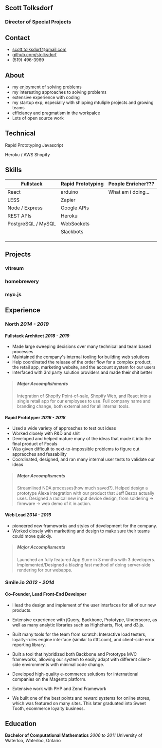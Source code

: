 <section class='intro'>

# Scott Tolksdorf
### Director of Special Projects


</section>



<section class='contact'>

## Contact

- [scott.tolksdorf@gmail.com](mailto:scott.tolksdorf@gmail.com)
- [github.com/stolksdorf](https://github.com/stolksdorf)
- (519) 496-3969

</section>


<section class='about'>

## About

- my enjoyment of solving problems
- my interesting approaches to solving problems
- extensive experience with coding
- my startup exp, especially with shipping mtuliple projects and growing teams
- efficiancy and pragmatism in the workpalce
- Lots of open source work

</section>


<section class='technical'>

## Technical

Rapid Prototyping
Javascript

Heroku / AWS
Shopify

</section>


<section class='skills'>

## Skills

| Fullstack          | Rapid Prototyping | People Enricher??? |
| ------------------ | ----------------- | --------------- |
| React              | arduino           |  What am i doing...               |
| LESS               | Zapier            |                 |
| Node / Express     | Google APIs       |                 |
| REST APIs          | Heroku            |                 |
| PostgreSQL / MySQL | WebSockets        |                 |
|                    | Slackbots         |                 |
|                    |                   |                 |
|                    |                   |                 |
|                    |                   |                 |

</section>



<section class='projects'>

## Projects

### vitreum

### homebrewery

### myo.js

</section>



<section class='experience'>

## Experience


### North _2014 - 2019_


#### Fullstack Architect _2018 - 2019_
- Made large sweeping decisions over many technical and team based processes
- Maintained the company's internal tooling for building web solutions
- Help coordinated the release of the order flow for a complex product, the retail app, marketing website, and the account system for our users
- Interfaced with 3rd party solution providers and made their shit better

> ##### Major Accomplishments
> Integration of Shopify Point-of-sale, Shopify Web, and React into a single retail app for our employees to use.
> Full company name and branding change, both external and for all internal tools.




#### Rapid Prototyper _2016 - 2018_
- Used a wide variety of approaches to test out ideas
- Worked closely with R&D and shit
- Developed and helped mature many of the ideas that made it into the final product of Focals
- Was given difficult to next-to-impossible problems to figure out appraoches and feasability
- Coordinated, designed, and ran many internal user tests to validate our ideas

> ##### Major Accomplisments
> Streamlined NDA processes(how much saved?).
> Helped design a prototype Alexa integration with our product that Jeff Bezos actually uses.
> Designed a radical new input device design, from soldering -> firmware -> web demo of it in action.



#### Web Lead _2014 - 2016_
- pioneered new frameworks and styles of development for the company.
- Worked closely with marketting and design to make sure their teams could move quickly.


> ##### Major Accomplisments
> Launched an fully featured App Store in 3 months with 3 developers.
> Implemented/Designed a blazing fast method of doing server-side rendering for our webapps.


<!--
### Start-up Consulting
_2013_

- Worked with several new start-ups out of University of Waterloo's Velocity program.
- Helped them on branding, design and UX, rapid prototyping, and assisted building the front-end of their products ranging from responsive analytics for user-aware marketing to learning systems for 3rd world universities.
- Managing my own time, negotiated contracts, and hiring in contractors when needed to complete projects.
-->


### Smile.io _2012 - 2014_

#### Co-Founder, Lead Front-End Developer

- I lead the design and implement of the user interfaces for all of our new products.
- Extensive experience with jQuery, Backbone, Prototype, Underscore, as well as many analytic libraries such as Highcharts, Flot, and d3.js.
- Built many tools for the team from scratch: Interactive load testers, loyalty-rules engine interface  (similar to ifttt.com), and client-side error reporting library.
- Built a tool that hybridized both Backbone and Prototype MVC frameworks, allowing our system to easily adapt with different client-side environments with minimal code change.

- Developed high-quality e-commerce solutions for international companies on the Magento platform.
- Extensive work with PHP and Zend Framework
- We built one of the best points and reward systems for online stores, which was featured on many sites. This later graduated into Sweet Tooth, ecommerce loyalty business.

</section>












<section class='education'>

## Education

**Bachelor of Computational Mathematics** _2006 to 2011_
	University of Waterloo, Waterloo, Ontario

</section>
